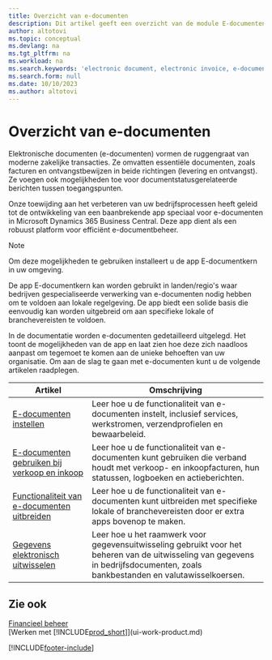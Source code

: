 ```yaml
---
title: Overzicht van e-documenten
description: Dit artikel geeft een overzicht van de module E-documenten.
author: altotovi
ms.topic: conceptual
ms.devlang: na
ms.tgt_pltfrm: na
ms.workload: na
ms.search.keywords: 'electronic document, electronic invoice, e-document, e-invoice'
ms.search.form: null
ms.date: 10/10/2023
ms.author: altotovi
---
```


# Overzicht van e-documenten

Elektronische documenten (e-documenten) vormen de ruggengraat van moderne zakelijke transacties. Ze omvatten essentiële documenten, zoals facturen en ontvangstbewijzen in beide richtingen (levering en ontvangst). Ze voegen ook mogelijkheden toe voor documentstatusgerelateerde berichten tussen toegangspunten.

Onze toewijding aan het verbeteren van uw bedrijfsprocessen heeft geleid tot de ontwikkeling van een baanbrekende app speciaal voor e-documenten in Microsoft Dynamics 365 Business Central. Deze app dient als een robuust platform voor efficiënt e-documentbeheer.

> [!NOTE]
> Om deze mogelijkheden te gebruiken installeert u de app E-documentkern in uw omgeving.

De app E-documentkern kan worden gebruikt in landen/regio's waar bedrijven gespecialiseerde verwerking van e-documenten nodig hebben om te voldoen aan lokale regelgeving. De app biedt een solide basis die eenvoudig kan worden uitgebreid om aan specifieke lokale of branchevereisten te voldoen.

In de documentatie worden e-documenten gedetailleerd uitgelegd. Het toont de mogelijkheden van de app en laat zien hoe deze zich naadloos aanpast om tegemoet te komen aan de unieke behoeften van uw organisatie. Om aan de slag te gaan met e-documenten kunt u de volgende artikelen raadplegen.

| Artikel | Omschrijving | 
|---------|-------------|
| [E-documenten instellen](finance-how-setup-edocuments.md) | Leer hoe u de functionaliteit van e-documenten instelt, inclusief services, werkstromen, verzendprofielen en bewaarbeleid. |
| [E-documenten gebruiken bij verkoop en inkoop](finance-how-use-edocuments.md) | Leer hoe u de functionaliteit van e-documenten kunt gebruiken die verband houdt met verkoop- en inkoopfacturen, hun statussen, logboeken en actieberichten.| 
| [Functionaliteit van e-documenten uitbreiden](/dynamics365/business-central/dev-itpro/developer/devenv-extend-edocuments) | Leer hoe u de functionaliteit van e-documenten kunt uitbreiden met specifieke lokale of branchevereisten door er extra apps bovenop te maken. |
| [Gegevens elektronisch uitwisselen](across-data-exchange.md) | Leer hoe u het raamwerk voor gegevensuitwisseling gebruikt voor het beheren van de uitwisseling van gegevens in bedrijfsdocumenten, zoals bankbestanden en valutawisselkoersen. | 

## Zie ook

[Financieel beheer](finance.md)  
[Werken met [!INCLUDE[prod_short](includes/prod_short.md)]](ui-work-product.md)

[!INCLUDE[footer-include](includes/footer-banner.md)]
